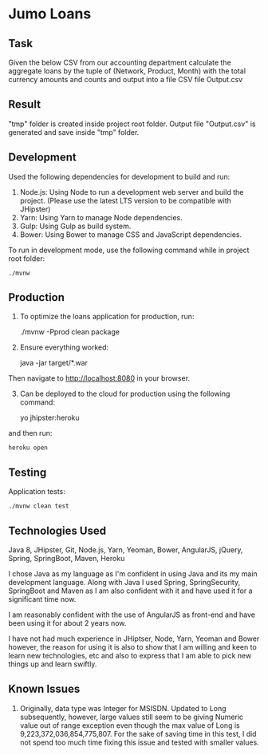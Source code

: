 # Jumo Loans

## Task
Given the below CSV from our accounting department calculate the
aggregate loans by the tuple of (Network, Product, Month) with the
total currency amounts and counts and output into a file CSV file
Output.csv

## Result
"tmp" folder is created inside project root folder. Output file "Output.csv"
is generated and save inside "tmp" folder.

## Development

Used the following dependencies for development to build and run:

1. Node.js: Using Node to run a development web server and build the project. (Please use the latest LTS version to be compatible with JHipster)
2. Yarn: Using Yarn to manage Node dependencies.
3. Gulp: Using Gulp as build system.
4. Bower: Using Bower to manage CSS and JavaScript dependencies.

To run in development mode, use the following command while in project root folder:

    ./mvnw

## Production

1. To optimize the loans application for production, run:

    ./mvnw -Pprod clean package

2. Ensure everything worked:

    java -jar target/*.war
    
Then navigate to [http://localhost:8080](http://localhost:8080) in your browser.

3. Can be deployed to the cloud for production using the following command:

    yo jhipster:heroku
    
and then run:

    heroku open

## Testing

Application tests:

    ./mvnw clean test

## Technologies Used

Java 8, 
JHipster, 
Git, 
Node.js, 
Yarn, 
Yeoman, 
Bower, 
AngularJS, 
jQuery, 
Spring, 
SpringBoot, 
Maven, 
Heroku

I chose Java as my language as I'm confident in using Java and its my main development language.
Along with Java I used Spring, SpringSecurity, SpringBoot and Maven as I am also confident with it and have used it for
a significant time now.

I am reasonably confident with the use of AngularJS as front-end and have been using it for about 2 years now.

I have not had much experience in JHiptser, Node, Yarn, Yeoman and Bower however, the reason for using it is also to show that
I am willing and keen to learn new technologies, etc and also to express that I am able to pick new things up and learn swiftly.

## Known Issues

1. Originally, data type was Integer for MSISDN. Updated to Long subsequently, however, large values still seem to be 
giving Numeric value out of range exception even though the max value of Long is 9,223,372,036,854,775,807. For the sake of saving
time in this test, I did not spend too much time fixing this issue and tested with smaller values.
